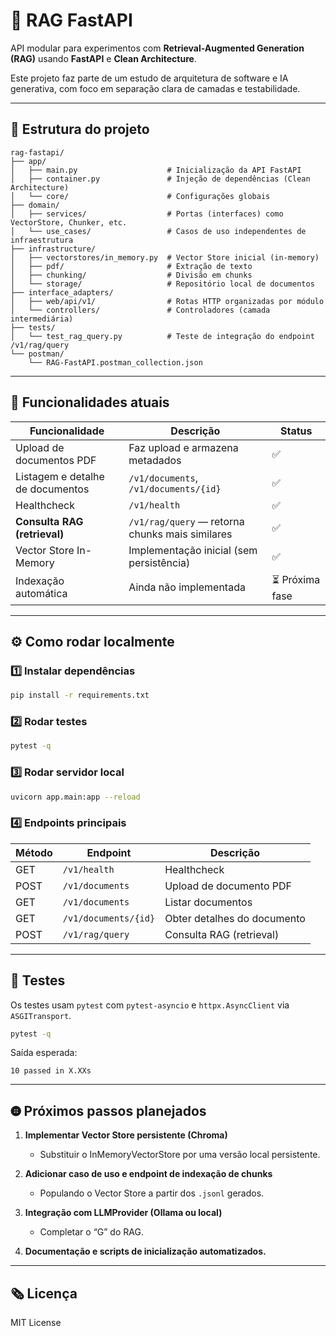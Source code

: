# 🧠 RAG FastAPI

API modular para experimentos com **Retrieval-Augmented Generation (RAG)** usando **FastAPI** e **Clean Architecture**.

Este projeto faz parte de um estudo de arquitetura de software e IA generativa, com foco em separação clara de camadas e testabilidade.

---

## 🚀 Estrutura do projeto

```
rag-fastapi/
├── app/
│   ├── main.py                    # Inicialização da API FastAPI
│   ├── container.py               # Injeção de dependências (Clean Architecture)
│   └── core/                      # Configurações globais
├── domain/
│   ├── services/                  # Portas (interfaces) como VectorStore, Chunker, etc.
│   └── use_cases/                 # Casos de uso independentes de infraestrutura
├── infrastructure/
│   ├── vectorstores/in_memory.py  # Vector Store inicial (in-memory)
│   ├── pdf/                       # Extração de texto
│   ├── chunking/                  # Divisão em chunks
│   └── storage/                   # Repositório local de documentos
├── interface_adapters/
│   ├── web/api/v1/                # Rotas HTTP organizadas por módulo
│   └── controllers/               # Controladores (camada intermediária)
├── tests/
│   └── test_rag_query.py          # Teste de integração do endpoint /v1/rag/query
└── postman/
    └── RAG-FastAPI.postman_collection.json
```

---

## 🧬 Funcionalidades atuais

| Funcionalidade                   | Descrição                                       | Status         |
| -------------------------------- | ----------------------------------------------- | -------------- |
| Upload de documentos PDF         | Faz upload e armazena metadados                 | ✅              |
| Listagem e detalhe de documentos | `/v1/documents`, `/v1/documents/{id}`           | ✅              |
| Healthcheck                      | `/v1/health`                                    | ✅              |
| **Consulta RAG (retrieval)**     | `/v1/rag/query` — retorna chunks mais similares | ✅              |
| Vector Store In-Memory           | Implementação inicial (sem persistência)        | ✅              |
| Indexação automática             | Ainda não implementada                          | ⏳ Próxima fase |

---

## ⚙️ Como rodar localmente

### 1️⃣ Instalar dependências

```bash
pip install -r requirements.txt
```

### 2️⃣ Rodar testes

```bash
pytest -q
```

### 3️⃣ Rodar servidor local

```bash
uvicorn app.main:app --reload
```

### 4️⃣ Endpoints principais

| Método | Endpoint             | Descrição                   |
| ------ | -------------------- | --------------------------- |
| GET    | `/v1/health`         | Healthcheck                 |
| POST   | `/v1/documents`      | Upload de documento PDF     |
| GET    | `/v1/documents`      | Listar documentos           |
| GET    | `/v1/documents/{id}` | Obter detalhes do documento |
| POST   | `/v1/rag/query`      | Consulta RAG (retrieval)    |

---

## 🥪 Testes

Os testes usam `pytest` com `pytest-asyncio` e `httpx.AsyncClient` via `ASGITransport`.

```bash
pytest -q
```

Saída esperada:

```
10 passed in X.XXs
```

---

## 🤀 Próximos passos planejados

1. **Implementar Vector Store persistente (Chroma)**

   * Substituir o InMemoryVectorStore por uma versão local persistente.
2. **Adicionar caso de uso e endpoint de indexação de chunks**

   * Populando o Vector Store a partir dos `.jsonl` gerados.
3. **Integração com LLMProvider (Ollama ou local)**

   * Completar o “G” do RAG.
4. **Documentação e scripts de inicialização automatizados.**

---

## 🗞️ Licença

MIT License
